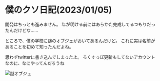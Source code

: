 # 僕のクソ日記(2023/01/05)

開発はちっとも進みません。
年が明ける前にはあらかた完成してるつもりだったんだけどな......

ところで、僕の学校に謎のオブジェがおいてあるんだけど。
これに実は名前があることを初めて知ったんだよね。

思わずtwitterに書き込んでしまったよ。
ろくすっぽ更新もしてないアカウントなのに、なにやってんだろうね

![謎オブジェ](./IMG_2139.JPG)
